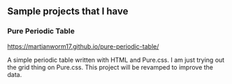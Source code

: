 ## Sample projects that I have

### Pure Periodic Table
https://martianworm17.github.io/pure-periodic-table/

A simple periodic table written with HTML and Pure.css. I am just trying out the grid thing on Pure.css. This project will be revamped to improve the data.
